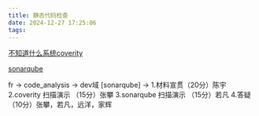 ```yaml
---
title: 静态代码检查
date: 2024-12-27 17:25:06
tags:
---
```


[不知道什么系统coverity](10.100.1.212:8080/reports.htm)

[sonarqube](10.100.5.221:9003)

fr -> code_analysis -> dev域 [sonarqube] -> 
    1.材料宣贯（20分）陈宇
             2.coverity 扫描演示 （15分）张攀
             3.sonarqube 扫描演示 （15分）若凡
             4.答疑 （10分）张攀，若凡，远洋，家辉
            